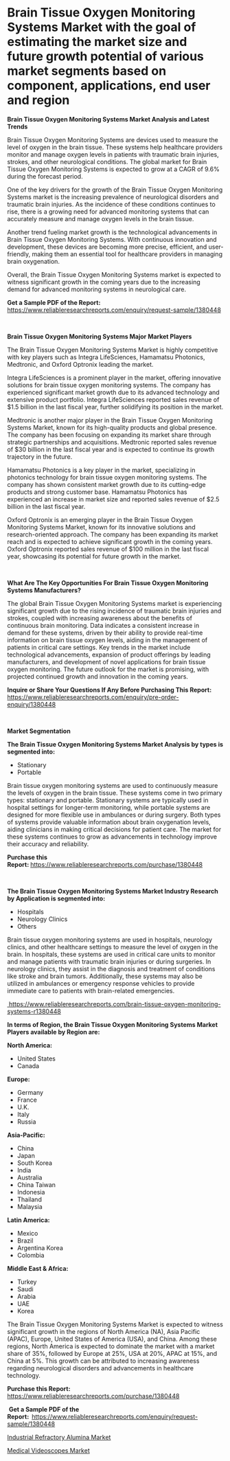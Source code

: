 <p><h1>Brain Tissue Oxygen Monitoring Systems Market with the goal of estimating the market size and future growth potential of various market segments based on component, applications, end user and region</h1></p><p><strong>Brain Tissue Oxygen Monitoring Systems Market Analysis and Latest Trends</strong></p>
<p><p>Brain Tissue Oxygen Monitoring Systems are devices used to measure the level of oxygen in the brain tissue. These systems help healthcare providers monitor and manage oxygen levels in patients with traumatic brain injuries, strokes, and other neurological conditions. The global market for Brain Tissue Oxygen Monitoring Systems is expected to grow at a CAGR of 9.6% during the forecast period.</p><p>One of the key drivers for the growth of the Brain Tissue Oxygen Monitoring Systems market is the increasing prevalence of neurological disorders and traumatic brain injuries. As the incidence of these conditions continues to rise, there is a growing need for advanced monitoring systems that can accurately measure and manage oxygen levels in the brain tissue.</p><p>Another trend fueling market growth is the technological advancements in Brain Tissue Oxygen Monitoring Systems. With continuous innovation and development, these devices are becoming more precise, efficient, and user-friendly, making them an essential tool for healthcare providers in managing brain oxygenation.</p><p>Overall, the Brain Tissue Oxygen Monitoring Systems market is expected to witness significant growth in the coming years due to the increasing demand for advanced monitoring systems in neurological care.</p></p>
<p><strong>Get a Sample PDF of the Report:&nbsp;</strong> <a href="https://www.reliableresearchreports.com/enquiry/request-sample/1380448">https://www.reliableresearchreports.com/enquiry/request-sample/1380448</a></p>
<p>&nbsp;</p>
<p><strong>Brain Tissue Oxygen Monitoring Systems Major Market Players</strong></p>
<p><p>The Brain Tissue Oxygen Monitoring Systems Market is highly competitive with key players such as Integra LifeSciences, Hamamatsu Photonics, Medtronic, and Oxford Optronix leading the market. </p><p>Integra LifeSciences is a prominent player in the market, offering innovative solutions for brain tissue oxygen monitoring systems. The company has experienced significant market growth due to its advanced technology and extensive product portfolio. Integra LifeSciences reported sales revenue of $1.5 billion in the last fiscal year, further solidifying its position in the market.</p><p>Medtronic is another major player in the Brain Tissue Oxygen Monitoring Systems Market, known for its high-quality products and global presence. The company has been focusing on expanding its market share through strategic partnerships and acquisitions. Medtronic reported sales revenue of $30 billion in the last fiscal year and is expected to continue its growth trajectory in the future.</p><p>Hamamatsu Photonics is a key player in the market, specializing in photonics technology for brain tissue oxygen monitoring systems. The company has shown consistent market growth due to its cutting-edge products and strong customer base. Hamamatsu Photonics has experienced an increase in market size and reported sales revenue of $2.5 billion in the last fiscal year.</p><p>Oxford Optronix is an emerging player in the Brain Tissue Oxygen Monitoring Systems Market, known for its innovative solutions and research-oriented approach. The company has been expanding its market reach and is expected to achieve significant growth in the coming years. Oxford Optronix reported sales revenue of $100 million in the last fiscal year, showcasing its potential for future growth in the market.</p></p>
<p>&nbsp;</p>
<p><strong>What Are The Key Opportunities For Brain Tissue Oxygen Monitoring Systems Manufacturers?</strong></p>
<p><p>The global Brain Tissue Oxygen Monitoring Systems market is experiencing significant growth due to the rising incidence of traumatic brain injuries and strokes, coupled with increasing awareness about the benefits of continuous brain monitoring. Data indicates a consistent increase in demand for these systems, driven by their ability to provide real-time information on brain tissue oxygen levels, aiding in the management of patients in critical care settings. Key trends in the market include technological advancements, expansion of product offerings by leading manufacturers, and development of novel applications for brain tissue oxygen monitoring. The future outlook for the market is promising, with projected continued growth and innovation in the coming years.</p></p>
<p><strong>Inquire or Share Your Questions If Any Before Purchasing This Report:</strong> <a href="https://www.reliableresearchreports.com/enquiry/pre-order-enquiry/1380448">https://www.reliableresearchreports.com/enquiry/pre-order-enquiry/1380448</a></p>
<p>&nbsp;</p>
<p><strong>Market Segmentation</strong></p>
<p><strong>The Brain Tissue Oxygen Monitoring Systems Market Analysis by types is segmented into:</strong></p>
<p><ul><li>Stationary</li><li>Portable</li></ul></p>
<p><p>Brain tissue oxygen monitoring systems are used to continuously measure the levels of oxygen in the brain tissue. These systems come in two primary types: stationary and portable. Stationary systems are typically used in hospital settings for longer-term monitoring, while portable systems are designed for more flexible use in ambulances or during surgery. Both types of systems provide valuable information about brain oxygenation levels, aiding clinicians in making critical decisions for patient care. The market for these systems continues to grow as advancements in technology improve their accuracy and reliability.</p></p>
<p><strong>Purchase this Report:&nbsp;</strong><a href="https://www.reliableresearchreports.com/purchase/1380448">https://www.reliableresearchreports.com/purchase/1380448</a></p>
<p>&nbsp;</p>
<p><strong>The Brain Tissue Oxygen Monitoring Systems Market Industry Research by Application is segmented into:</strong></p>
<p><ul><li>Hospitals</li><li>Neurology Clinics</li><li>Others</li></ul></p>
<p><p>Brain tissue oxygen monitoring systems are used in hospitals, neurology clinics, and other healthcare settings to measure the level of oxygen in the brain. In hospitals, these systems are used in critical care units to monitor and manage patients with traumatic brain injuries or during surgeries. In neurology clinics, they assist in the diagnosis and treatment of conditions like stroke and brain tumors. Additionally, these systems may also be utilized in ambulances or emergency response vehicles to provide immediate care to patients with brain-related emergencies.</p></p>
<p><a href="https://www.reliableresearchreports.com/brain-tissue-oxygen-monitoring-systems-r1380448">&nbsp;https://www.reliableresearchreports.com/brain-tissue-oxygen-monitoring-systems-r1380448</a></p>
<p><strong>In terms of Region, the Brain Tissue Oxygen Monitoring Systems Market Players available by Region are:</strong></p>
<p>
    <p> <strong> North America: </strong>
        <ul>
            <li>United States</li>
            <li>Canada</li>
        </ul>
        </p> 
    <p> <strong> Europe: </strong>
        <ul>
            <li>Germany</li>
            <li>France</li>
            <li>U.K.</li>
            <li>Italy</li>
            <li>Russia</li>
        </ul>
        </p> 
    <p> <strong> Asia-Pacific: </strong>
        <ul>
            <li>China</li>
            <li>Japan</li>
            <li>South Korea</li>
            <li>India</li>
            <li>Australia</li>
            <li>China Taiwan</li>
            <li>Indonesia</li>
            <li>Thailand</li>
            <li>Malaysia</li>
        </ul>
        </p> 
    <p> <strong> Latin America: </strong>
        <ul>
            <li>Mexico</li>
            <li>Brazil</li>
            <li>Argentina Korea</li>
            <li>Colombia</li>
        </ul>
        </p> 
    <p> <strong> Middle East & Africa: </strong>
        <ul>
            <li>Turkey</li>
            <li>Saudi</li>
            <li>Arabia</li>
            <li>UAE</li>
            <li>Korea</li>
        </ul>
    </p>
    </p>
<p><p>The Brain Tissue Oxygen Monitoring Systems Market is expected to witness significant growth in the regions of North America (NA), Asia Pacific (APAC), Europe, United States of America (USA), and China. Among these regions, North America is expected to dominate the market with a market share of 35%, followed by Europe at 25%, USA at 20%, APAC at 15%, and China at 5%. This growth can be attributed to increasing awareness regarding neurological disorders and advancements in healthcare technology.</p></p>
<p><strong>Purchase this Report: </strong><a href="https://www.reliableresearchreports.com/purchase/1380448">https://www.reliableresearchreports.com/purchase/1380448</a></p>
<p>&nbsp;<strong>Get a Sample PDF of the Report:&nbsp;&nbsp;</strong><a href="https://www.reliableresearchreports.com/enquiry/request-sample/1380448">https://www.reliableresearchreports.com/enquiry/request-sample/1380448</a></p>
<p><strong></strong></p>
<p><p><a href="https://meowing-lemming-dd3.notion.site/Industrial-Refractory-Alumina-Market-Analysis-and-Sze-Forecasted-for-period-from-2024-to-2031-c2805cf7a5dc4f22a27ffef45263a4b8">Industrial Refractory Alumina Market</a></p><p><a href="https://github.com/marthawweekle/Market-Research-Report-List-1/blob/main/medical-videoscopes-market.md">Medical Videoscopes Market</a></p></p>